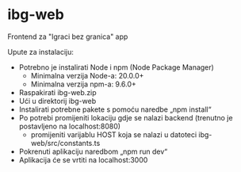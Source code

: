 # ibg-web
Frontend za "Igraci bez granica" app

Upute za instalaciju:
- Potrebno je instalirati Node i npm (Node Package Manager)
    - Minimalna verzija Node-a: 20.0.0+
    - Minimalna verzija npm-a: 9.6.0+
- Raspakirati ibg-web.zip
- Ući u direktorij ibg-web
- Instalirati potrebne pakete s pomoću naredbe „npm install“
- Po potrebi promijeniti lokaciju gdje se nalazi backend (trenutno je postavljeno na localhost:8080)
    - promijeniti varijablu HOST koja se nalazi u datoteci ibg-web/src/constants.ts 
- Pokrenuti aplikaciju naredbom „npm run dev“
- Aplikacija će se vrtiti na localhost:3000



